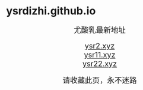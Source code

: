 # ysrdizhi.github.io
<center>
<span style="font-size:20px">尤酸乳最新地址</span><br>
<br />
<span style="font-size:20px"><a href="https://ysr2.xyz" target="_blank">ysr2.xyz</a></span><br>
<span style="font-size:20px"><a href="https://ysr11.xyz" target="_blank">ysr11.xyz</a></span><br>
<span style="font-size:20px"><a href="https://ysr22.xyz" target="_blank">ysr22.xyz</a></span><br>
<br />
<span style="font-size:20px">请收藏此页，永不迷路</span>
</center>
